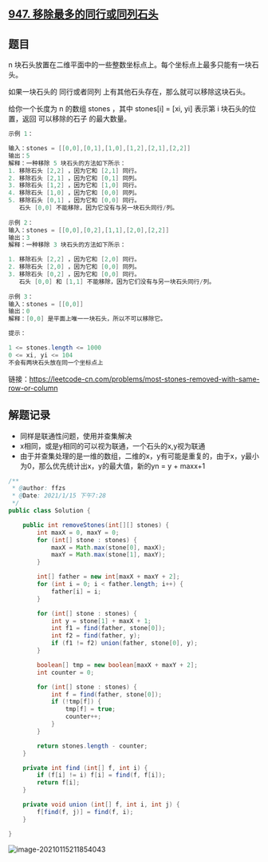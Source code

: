 ## [947. 移除最多的同行或同列石头](https://leetcode-cn.com/problems/most-stones-removed-with-same-row-or-column/)

## 题目

n 块石头放置在二维平面中的一些整数坐标点上。每个坐标点上最多只能有一块石头。

如果一块石头的 同行或者同列 上有其他石头存在，那么就可以移除这块石头。

给你一个长度为 n 的数组 stones ，其中 stones[i] = [xi, yi] 表示第 i 块石头的位置，返回 可以移除的石子 的最大数量。

```java
示例 1：

输入：stones = [[0,0],[0,1],[1,0],[1,2],[2,1],[2,2]]
输出：5
解释：一种移除 5 块石头的方法如下所示：
1. 移除石头 [2,2] ，因为它和 [2,1] 同行。
2. 移除石头 [2,1] ，因为它和 [0,1] 同列。
3. 移除石头 [1,2] ，因为它和 [1,0] 同行。
4. 移除石头 [1,0] ，因为它和 [0,0] 同列。
5. 移除石头 [0,1] ，因为它和 [0,0] 同行。
   石头 [0,0] 不能移除，因为它没有与另一块石头同行/列。
    
示例 2：
输入：stones = [[0,0],[0,2],[1,1],[2,0],[2,2]]
输出：3
解释：一种移除 3 块石头的方法如下所示：

1. 移除石头 [2,2] ，因为它和 [2,0] 同行。
2. 移除石头 [2,0] ，因为它和 [0,0] 同列。
3. 移除石头 [0,2] ，因为它和 [0,0] 同行。
   石头 [0,0] 和 [1,1] 不能移除，因为它们没有与另一块石头同行/列。
    
示例 3：
输入：stones = [[0,0]]
输出：0
解释：[0,0] 是平面上唯一一块石头，所以不可以移除它。
```



```java
提示：

1 <= stones.length <= 1000
0 <= xi, yi <= 104
不会有两块石头放在同一个坐标点上
```


链接：https://leetcode-cn.com/problems/most-stones-removed-with-same-row-or-column

## 解题记录

+ 同样是联通性问题，使用并查集解决
+ x相同，或是y相同的可以视为联通，一个石头的x,y视为联通
+ 由于并查集处理的是一维的数组，二维的x，y有可能是重复的，由于x，y最小为0，那么优先统计出x，y的最大值，新的yn = y + maxx+1

```java
/**
 * @author: ffzs
 * @Date: 2021/1/15 下午7:28
 */
public class Solution {

    public int removeStones(int[][] stones) {
        int maxX = 0, maxY = 0;
        for (int[] stone : stones) {
            maxX = Math.max(stone[0], maxX);
            maxY = Math.max(stone[1], maxY);
        }

        int[] father = new int[maxX + maxY + 2];
        for (int i = 0; i < father.length; i++) {
            father[i] = i;
        }

        for (int[] stone : stones) {
            int y = stone[1] + maxX + 1;
            int f1 = find(father, stone[0]);
            int f2 = find(father, y);
            if (f1 != f2) union(father, stone[0], y);
        }

        boolean[] tmp = new boolean[maxX + maxY + 2];
        int counter = 0;

        for (int[] stone : stones) {
            int f = find(father, stone[0]);
            if (!tmp[f]) {
                tmp[f] = true;
                counter++;
            }
        }

        return stones.length - counter;
    }

    private int find (int[] f, int i) {
        if (f[i] != i) f[i] = find(f, f[i]);
        return f[i];
    }

    private void union (int[] f, int i, int j) {
        f[find(f, j)] = find(f, i);
    }

}
```

![image-20210115211854043](https://gitee.com/ffzs/picture_go/raw/master/img/image-20210115211854043.png)